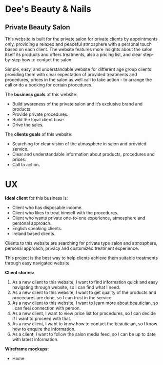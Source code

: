 # Dee's Beauty & Nails
## Private Beauty Salon
This website is built for the private salon for private clients by appointments only, providing a relaxed and peaceful atmosphere with a personal touch based on each client. The website features more insights about the salon itself its products and offers treatments, also a pricing list, and clear step-by-step how to contact the salon.

Simple, easy, and understandable website for different age group clients providing them with clear expectation of provided treatments and procedures, prices in the salon as well call to take action - to arrange the call or do a booking for certain procedures.

The **business goals** of this website:

* Build awareness of the private salon and it’s exclusive brand and products.
* Provide private procedures.
* Build the loyal client base.
* Drive the sales.

The **clients goals** of this website:

* Searching for clear vision of the atmosphere in salon and provided service.
* Clear and understandable information about products, procedures and prices.
* Call to action.

# UX

**Ideal client** for this business is:

* Client who has disposable income.
* Client who likes to treat himself with the procedures.
* Client who wants private one-to-one experience, atmosphere and personal approach.
* English speaking clients.
* Ireland based clients.

Clients to this website are searching for private type salon and atmosphere, personal approach, privacy and customized treatment experience.

This project is the best way to help clients achieve them suitable treatments through easy navigated website.

**Client stories:**

1. As a new client to this website, I want to find information quick and easy navigating through website, so I can find what I need.
2. As a new client to this website, I want to get quality of the products and procedures are done, so I can trust in the service.
3. As a new client to this website, I want to learn more about beautician, so I can feel connection with person. 
4. As a new client, I want to view price list for procedures, so I can decide if I want to proceed with that.
5. As a new client, I want to know how to contact the beautician, so I know how to enquire the information.
6. As a client, I want to follow the salon media feed, so I can be up to date with latest information.

**Wireframe mockups:**

* Home


